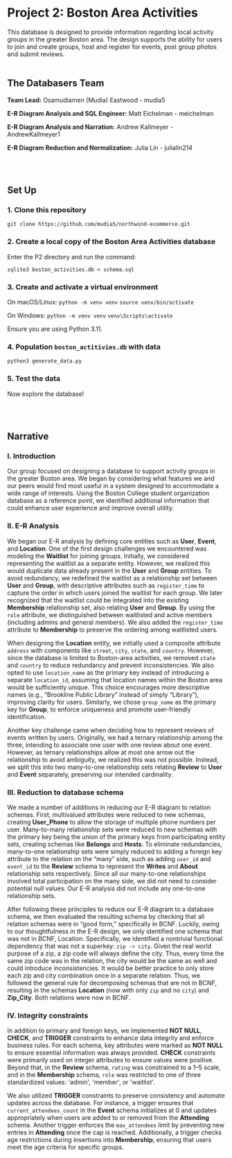 # Project 2: Boston Area Activities

This database is designed to provide information regarding local activity groups in the greater Boston area. The design supports the ability for users to join and create groups, host and register for events, post group photos and submit reviews. 
<br><br>


## The Databasers Team
**Team Lead:** Osamudiamen (Mudia) Eastwood - mudia5

**E-R Diagram Analysis and SQL Engineer:** Matt Eichelman - meichelman

**E-R Diagram Analysis and Narration:** Andrew Kallmeyer - AndrewKallmeyer1

**E-R Diagram Reduction and Normalization:** Julia Lin - julialin214

<br><br>






## Set Up

### 1. Clone this repository 

`git clone https://github.com/mudia5/northwind-ecommerce.git`

### 2. Create a local copy of the Boston Area Activities database

Enter the P2 directory and run the command:

`sqlite3 boston_activities.db < schema.sql`

### 3. Create and activate a virtual environment
On macOS/Linux:
`python -m venv venv`
`source venv/bin/activate`

On Windows:
`python -m venv venv`
`venv\Scripts\activate`

Ensure you are using Python 3.11.

### 4. Population `boston_actitivies.db` with data

`python3 generate_data.py`

### 5. Test the data

Now explore the database!


<br><br>

## Narrative 
### I. Introduction
Our group focused on designing a database to support activity groups in the greater Boston area. We began by considering what features we and our peers would find most useful in a system designed to accommodate a wide range of interests. Using the Boston College student organization database as a reference point, we identified additional information that could enhance user experience and improve overall utility.
### II. E-R Analysis 
We began our E-R analysis by defining core entities such as **User**, **Event**, and **Location**. One of the first design challenges we encountered was modeling the **Waitlist** for joining groups. Initially, we considered representing the waitlist as a separate entity. However, we realized this would duplicate data already present in the **User** and **Group** entities. To avoid redundancy, we redefined the waitlist as a relationship set between **User** and **Group**, with descriptive attributes such as `register_time` to capture the order in which users joined the waitlist for each group. We later recognized that the waitlist could be integrated into the existing **Membership** relationship set, also relating **User** and **Group**. By using the `role` attribute, we distinguished between waitlisted and active members (including admins and general members). We also added the `register_time` attribute to **Membership**  to preserve the ordering among waitlisted users.

When designing the **Location** entity, we initially used a composite attribute `address` with components like `street`, `city`, `state`, and `country`. However, since the database is limited to Boston-area activities, we removed `state` and `country` to reduce redundancy and prevent inconsistencies. We also opted to use `location_name` as the primary key instead of introducing a separate `location_id`, assuming that location names within the Boston area would be sufficiently unique. This choice encourages more descriptive names (e.g., “Brookline Public Library” instead of simply “Library”), improving clarity for users. Similarly, we chose `group_name` as the primary key for **Group**, to enforce uniqueness and promote user-friendly identification.

Another key challenge came when deciding how to represent reviews of events written by users. Originally, we had a ternary relationship among the three, intending to associate one user with one review about one event. However, as ternary relationships allow at most one arrow out the relationship to avoid ambiguity, we realized this was not possible. Instead, we split this into two many-to-one relationship sets relating **Review** to **User** and **Event** separately, preserving our intended cardinality.

### III. Reduction to database schema 
We made a number of additions in reducing our E-R diagram to relation schemas. First, multivalued attributes were reduced to new schemas, creating **User_Phone** to allow the storage of multiple phone numbers per user. Many-to-many relationship sets were reduced to new schemas with the primary key being the union of the primary keys from participating entity sets, creating schemas like **Belongs** and **Hosts**. To eliminate redundancies, many-to-one relationship sets were simply reduced to adding a foreign key attribute to the relation on the “many” side, such as adding `user_id` and `event_id` to the **Review** schema to represent the **Writes** and **About** relationship sets respectively. Since all our many-to-one relationships involved total participation on the many side, we did not need to consider potential null values. Our E-R analysis did not include any one-to-one relationship sets. 

After following these principles to reduce our E-R diagram to a database schema, we then evaluated the resulting schema by checking that all relation schemas were in “good form,” specifically in BCNF. Luckily, owing to our thoughtfulness in the E-R design, we only identified one schema that was not in BCNF, Location. Specifically, we identified a nontrivial functional dependency that was not a superkey: `zip -> city`. Given the real world purpose of a zip, a zip code will always define the city. Thus, every time the same zip code was in the relation, the city would be the same as well and could introduce inconsistencies. It would be better practice to only store each zip and city combination  once in a separate relation. Thus, we followed the general rule for decomposing schemas that are not in BCNF, resulting in the schemas **Location** (now with only `zip` and no `city`) and **Zip_City**. Both relations were now in BCNF. 

### IV. Integrity constraints
In addition to primary and foreign keys, we implemented **NOT NULL**, **CHECK**, and **TRIGGER** constraints to enhance data integrity and enforce business rules. For each schema, key attributes were marked as **NOT NULL** to ensure essential information was always provided. **CHECK** constraints were primarily used on integer attributes to ensure values were positive. Beyond that, in the **Review** schema, `rating` was constrained to a 1–5 scale, and in the **Membership** schema, `role` was restricted to one of three standardized values: 'admin', 'member', or 'waitlist'.

We also utilized **TRIGGER** constraints to preserve consistency and automate updates across the database. For instance, a trigger ensures that `current_attendees_count` in the **Event** schema initializes at 0 and updates appropriately when users are added to or removed from the **Attending** schema. Another trigger enforces the `max_attendees` limit by preventing new entries in **Attending** once the cap is reached. Additionally, a trigger checks age restrictions during insertions into **Membership**, ensuring that users meet the age criteria for specific groups.


